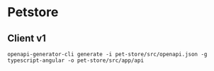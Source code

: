 # Petstore

## Client v1

`openapi-generator-cli generate -i pet-store/src/openapi.json -g typescript-angular -o pet-store/src/app/api`
